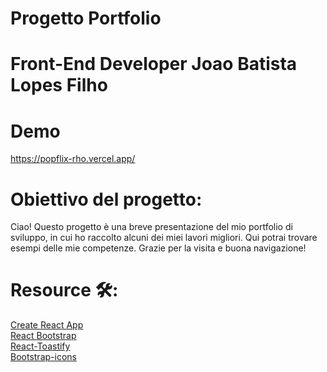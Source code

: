 # Progetto Portfolio 

# Front-End Developer Joao Batista Lopes Filho

# Demo 

https://popflix-rho.vercel.app/

# Obiettivo del progetto: 

Ciao! Questo progetto è una breve presentazione del mio portfolio di sviluppo, in cui ho raccolto alcuni dei miei lavori migliori. Qui potrai trovare esempi delle mie competenze. Grazie per la visita e buona navigazione!

# Resource 🛠:

[Create React App](https://create-react-app.dev/)<br>
[React Bootstrap](https://react-bootstrap.github.io/)<br>
[React-Toastify](https://www.npmjs.com/package/react-responsive-carousel)<br>
[Bootstrap-icons](https://icons.getbootstrap.com/)<br>
